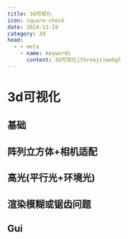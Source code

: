 ```yaml
---
title: 3d可视化
icon: square-check
date: 2024-11-19
category: 3d
head:
  - - meta
    - name: keywords
      content: 3d可视化|threejs|webgl
---
```


# 3d可视化

## 基础

<ThreeBasic/>

## 阵列立方体+相机适配

<CameraRectBasic/>

## 高光(平行光+环境光)

<HighLight />

## 渲染模糊或锯齿问题

<HighLightAntialias/>

## Gui

<GuiExample/>
